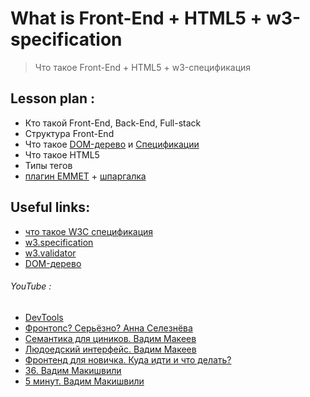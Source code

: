 ﻿# What is Front-End + HTML5 + w3-specification
> Что такое Front-End + HTML5 + w3-спецификация


## Lesson plan :
- Кто такой Front-End, Back-End, Full-stack
- Структура Front-End
- Что такое [DOM-дерево](https://learn.javascript.ru/dom-nodes) и [Спецификации](https://topexpert.digital/wiki/w3c-specification/)
- Что такое HTML5
- Типы тегов
- [плагин EMMET](https://docs.emmet.io/abbreviations/syntax/) + [шпаргалка](https://dwstroy.ru/stail/plaginy-rasshireniya/emmet-shpargalka/)


## Useful links:
+ [что такое W3C спецификация](https://topexpert.digital/wiki/w3c-specification/)
+ [w3.specification](https://html.spec.whatwg.org/multipage/)
+ [w3.validator](https://validator.w3.org/)
+ [DOM-дерево](https://learn.javascript.ru/dom-nodes)


###### YouTube :
+ [DevTools](https://youtu.be/PDP9NNKtEuA)
+ [Фронтопс? Серьёзно? Анна Селезнёва](https://youtu.be/yWPAW59e1AU?list=RDCMUCY35dlJe-V5J_IqzU-XksAg)
+ [Семантика для циников. Вадим Макеев](https://youtu.be/ssJsjGZE2sc)
+ [Людоедский интерфейс. Вадим Макеев](https://youtu.be/ssJsjGZE2sc)
+ [Фронтенд для новичка. Куда идти и что делать?](https://youtu.be/G9hMm77B1dk?list=RDCMUCY35dlJe-V5J_IqzU-XksAg)
+ [36. Вадим Макишвили](https://youtu.be/xPPCzryZK44)
+ [5 минут. Вадим Макишвили](https://youtu.be/iBHr8gKc5L8)
